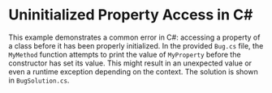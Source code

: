 # Uninitialized Property Access in C#

This example demonstrates a common error in C#: accessing a property of a class before it has been properly initialized.  In the provided `Bug.cs` file, the `MyMethod` function attempts to print the value of `MyProperty` before the constructor has set its value.  This might result in an unexpected value or even a runtime exception depending on the context. The solution is shown in `BugSolution.cs`.